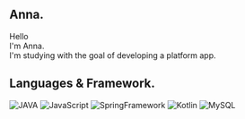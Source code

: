 ## Anna.

Hello <br>
I'm Anna. <br>
I'm studying with the goal of developing a platform app. <br>


## Languages & Framework.

![JAVA](https://img.shields.io/badge/Java-007396?style=flat-square&logo=Java&logoColor=white)
![JavaScript](https://img.shields.io/badge/JavaScript-F7DF1E?style=flat-square&logo=javascript&logoColor=white)
![SpringFramework](http://img.shields.io/badge/Spring-6DB33F?style=flat-square&logo=spring&logoColor=white)
![Kotlin](http://img.shields.io/badge/Kotlin-7F52FF?style=flat-square&logo=kotlin&logoColor=white)
![MySQL](https://img.shields.io/badge/MySQL-4479A1?style=flat-square&logo=MySQL&logoColor=white)
<!-- ![SpringBoot](https://img.shields.io/badge/Spring%20Boot-6DB33F?style=flat-square&logo=springboot&logoColor=white) -->
